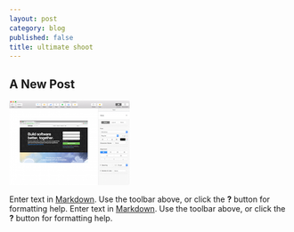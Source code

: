 ```yaml
---
layout: post
category: blog
published: false
title: ultimate shoot
---
```


## A New Post
![c'n.png](/images/c'n.png)

Enter text in [Markdown](http://daringfireball.net/projects/markdown/). Use the toolbar above, or click the **?** button for formatting help.
Enter text in [Markdown](http://daringfireball.net/projects/markdown/). Use the toolbar above, or click the **?** button for formatting help.